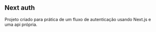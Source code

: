 ## Next auth

Projeto criado para prática de um fluxo de autenticação usando Next.js e uma api própria.
